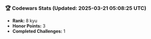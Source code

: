 ### 🏆 Codewars Stats (Updated: 2025-03-21 05:08:25 UTC)

- **Rank:** 8 kyu
- **Honor Points:** 3
- **Completed Challenges:** 1
